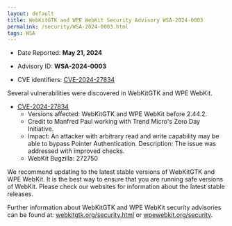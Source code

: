 ```yaml
---
layout: default
title: WebKitGTK and WPE WebKit Security Advisory WSA-2024-0003
permalink: /security/WSA-2024-0003.html
tags: WSA
---
```


* Date Reported: **May 21, 2024**

* Advisory ID: **WSA-2024-0003**

* CVE identifiers: [CVE-2024-27834](#CVE-2024-27834)


Several vulnerabilities were discovered in WebKitGTK and WPE WebKit.

* <a name='CVE-2024-27834' href='https://cve.mitre.org/cgi-bin/cvename.cgi?name=CVE-2024-27834'>CVE-2024-27834</a>
  * Versions affected: WebKitGTK and WPE WebKit before 2.44.2.
  * Credit to Manfred Paul working with Trend Micro's Zero Day Initiative.
  * Impact: An attacker with arbitrary read and write capability may be able to bypass
    Pointer Authentication. Description: The issue was addressed with improved checks.
  * WebKit Bugzilla: 272750

We recommend updating to the latest stable versions of WebKitGTK and WPE WebKit. It is the
best way to ensure that you are running safe versions of WebKit. Please check our websites
for information about the latest stable releases.

Further information about WebKitGTK and WPE WebKit security advisories can be found at:
[webkitgtk.org/security.html](https://webkitgtk.org/security.html) or
[wpewebkit.org/security](https://wpewebkit.org/security).
